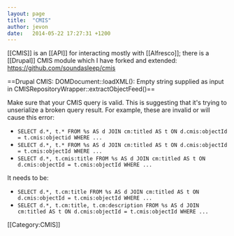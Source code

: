```yaml
---
layout: page
title:  "CMIS"
author: jevon
date:   2014-05-22 17:27:31 +1200
---
```


[[CMIS]] is an [[API]] for interacting mostly with [[Alfresco]]; there is a [[Drupal]] CMIS module which I have forked and extended: https://github.com/soundasleep/cmis

==Drupal CMIS: DOMDocument::loadXML(): Empty string supplied as input in CMISRepositoryWrapper::extractObjectFeed()==

Make sure that your CMIS query is valid. This is suggesting that it's trying to unserialize a broken query result. For example, these are invalid or will cause this error:

* `SELECT d.*, t.* FROM %s AS d JOIN cm:titled AS t ON d.cmis:objectId = t.cmis:objectid WHERE ...`
* `SELECT d.*, t.* FROM %s AS d JOIN cm:titled AS t ON d.cmis:objectId = t.cmis:objectId WHERE ...`
* `SELECT d.*, t.cmis:title FROM %s AS d JOIN cm:titled AS t ON d.cmis:objectId = t.cmis:objectId WHERE ...`

It needs to be:

* `SELECT d.*, t.cm:title FROM %s AS d JOIN cm:titled AS t ON d.cmis:objectId = t.cmis:objectId WHERE ...`
* `SELECT d.*, t.cm:title, t.cm:description FROM %s AS d JOIN cm:titled AS t ON d.cmis:objectId = t.cmis:objectId WHERE ...`

[[Category:CMIS]]
